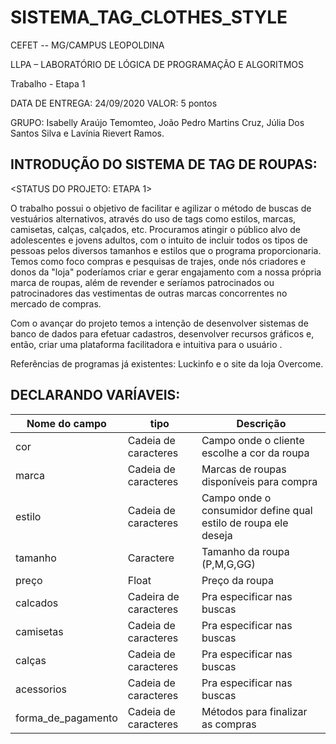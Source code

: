 # SISTEMA_TAG_CLOTHES_STYLE

CEFET -- MG/CAMPUS  LEOPOLDINA

LLPA – LABORATÓRIO DE LÓGICA DE PROGRAMAÇÃO E ALGORITMOS 

Trabalho - Etapa 1

DATA DE ENTREGA: 24/09/2020 VALOR: 5 pontos

GRUPO:  Isabelly  Araújo  Temomteo,  João  Pedro  Martins  Cruz,  Júlia  Dos  Santos  Silva e   Lavínia  Rievert  Ramos.

##  INTRODUÇÃO DO SISTEMA DE TAG DE ROUPAS:
<STATUS DO PROJETO: ETAPA 1>

O trabalho possui o objetivo de facilitar e agilizar o método de buscas de vestuários alternativos, através do uso de tags como estilos, marcas, camisetas, calças, calçados, etc. Procuramos atingir o público alvo de adolescentes e jovens adultos, com o intuito de incluir todos os tipos de pessoas pelos diversos tamanhos e estilos que o programa proporcionaria. Temos como foco compras e pesquisas de trajes, onde nós criadores e donos da "loja" poderíamos criar e gerar engajamento com a nossa própria marca de roupas, além de revender e seríamos patrocinados ou patrocinadores das vestimentas de outras marcas concorrentes no mercado de compras.

Com o avançar do projeto temos a intenção de desenvolver sistemas de banco de dados para efetuar cadastros, desenvolver recursos gráficos e, então, criar uma plataforma facilitadora e intuitiva para o usuário .

Referências de programas já existentes: Luckinfo  e  o site da loja Overcome.

##  DECLARANDO VARÍAVEIS:

Nome do campo|tipo|Descrição| 
|-------------|----|-----------------|
cor|Cadeia de caracteres|Campo onde o cliente  escolhe a cor da roupa
marca|Cadeia de caracteres|Marcas de roupas disponíveis para compra
estilo|Cadeia de caracteres|Campo onde o consumidor define qual estilo de roupa ele deseja
tamanho|Caractere|Tamanho da roupa (P,M,G,GG)
preço|Float|Preço da roupa
calcados|Cadeira de caracteres|Pra especificar nas buscas
camisetas|Cadeia de caracteres|Pra especificar nas buscas
calças|Cadeia de caracteres|Pra especificar nas buscas
acessorios|Cadeia de caracteres|Pra especificar nas buscas
forma_de_pagamento|Cadeia de caracteres|Métodos para finalizar as compras





 
